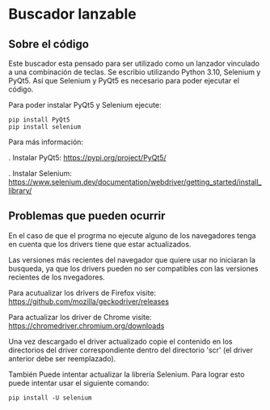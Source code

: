
# Buscador lanzable

## Sobre el código

Este buscador esta pensado para ser utilizado como un lanzador vinculado a una combinación de teclas.
Se escribio utilizando Python 3.10, Selenium y PyQt5. Así que Selenium y PyQt5 es necesario para poder ejecutar el código.

Para poder instalar PyQt5 y Selenium ejecute:

    pip install PyQt5
    pip install selenium

Para más información:

. Instalar PyQt5: <https://pypi.org/project/PyQt5/>

. Instalar Selenium: <https://www.selenium.dev/documentation/webdriver/getting_started/install_library/>

## Problemas que pueden ocurrir

En el caso de que el progrma no ejecute alguno de los navegadores tenga en cuenta que los drivers tiene que estar actualizados.

Las versiones más recientes del navegador que quiere usar no iniciaran la busqueda, ya que los drivers pueden no ser compatibles con las versiones recientes de los nvegadores.

Para acutualizar los drivers de Firefox visite: <https://github.com/mozilla/geckodriver/releases>

Para actualizar los driver de Chrome visite: <https://chromedriver.chromium.org/downloads>

Una vez descargado el driver actualizado copie el contenido en los directorios del driver correspondiente dentro del directorio 'scr' (el driver anterior debe ser reemplazado).

También Puede intentar actualizar la librería Selenium. Para lograr esto puede intentar usar el siguiente comando:

    pip install -U selenium
